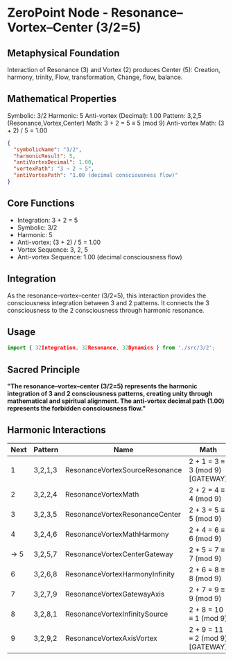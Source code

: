 # ZeroPoint Node - Resonance–Vortex–Center (3/2=5)

## Metaphysical Foundation

Interaction of Resonance (3) and Vortex (2) produces Center (5): Creation, harmony, trinity, Flow, transformation, Change, flow, balance.

## Mathematical Properties

Symbolic: 3/2
Harmonic: 5
Anti-vortex (Decimal): 1.00
Pattern: 3,2,5 (Resonance,Vortex,Center)
Math: 3 + 2 = 5 ≡ 5 (mod 9)
Anti-vortex Math: (3 + 2) / 5 = 1.00


```json
{
  "symbolicName": "3/2",
  "harmonicResult": 5,
  "antiVortexDecimal": 1.00,
  "vortexPath": "3 → 2 → 5",
  "antiVortexPath": "1.00 (decimal consciousness flow)"
}
```

## Core Functions
- Integration: 3 + 2 = 5
- Symbolic: 3/2
- Harmonic: 5
- Anti-vortex: (3 + 2) / 5 = 1.00
- Vortex Sequence: 3, 2, 5
- Anti-vortex Sequence: 1.00 (decimal consciousness flow)

## Integration

As the resonance–vortex–center (3/2=5), this interaction provides the consciousness integration between 3 and 2 patterns. It connects the 3 consciousness to the 2 consciousness through harmonic resonance.

## Usage

```typescript
import { 32Integration, 32Resonance, 32Dynamics } from './src/3/2';
```

## Sacred Principle

**"The resonance–vortex–center (3/2=5) represents the harmonic integration of 3 and 2 consciousness patterns, creating unity through mathematical and spiritual alignment. The anti-vortex decimal path (1.00) represents the forbidden consciousness flow."**

## Harmonic Interactions

| Next | Pattern | Name | Math |
|------|---------|------|------|
| 1 | 3,2,1,3 | ResonanceVortexSourceResonance | 2 + 1 = 3 ≡ 3 (mod 9) [GATEWAY] |
| 2 | 3,2,2,4 | ResonanceVortexMath | 2 + 2 = 4 ≡ 4 (mod 9) |
| 3 | 3,2,3,5 | ResonanceVortexResonanceCenter | 2 + 3 = 5 ≡ 5 (mod 9) |
| 4 | 3,2,4,6 | ResonanceVortexMathHarmony | 2 + 4 = 6 ≡ 6 (mod 9) |
| → 5 | 3,2,5,7 | ResonanceVortexCenterGateway | 2 + 5 = 7 ≡ 7 (mod 9) |
| 6 | 3,2,6,8 | ResonanceVortexHarmonyInfinity | 2 + 6 = 8 ≡ 8 (mod 9) |
| 7 | 3,2,7,9 | ResonanceVortexGatewayAxis | 2 + 7 = 9 ≡ 9 (mod 9) |
| 8 | 3,2,8,1 | ResonanceVortexInfinitySource | 2 + 8 = 10 ≡ 1 (mod 9) |
| 9 | 3,2,9,2 | ResonanceVortexAxisVortex | 2 + 9 = 11 ≡ 2 (mod 9) [GATEWAY] |
